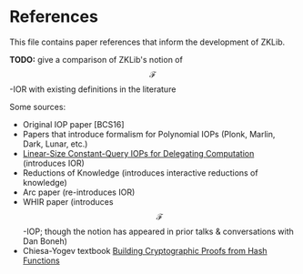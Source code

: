 # References

This file contains paper references that inform the development of ZKLib.

**TODO:** give a comparison of ZKLib's notion of $$\mathcal{F}$$-IOR with existing definitions in the literature

Some sources:
- Original IOP paper [BCS16]
- Papers that introduce formalism for Polynomial IOPs (Plonk, Marlin, Dark, Lunar, etc.)
- [Linear-Size Constant-Query IOPs for Delegating Computation](https://eprint.iacr.org/2019/1230.pdf) (introduces IOR)
- Reductions of Knowledge (introduces interactive reductions of knowledge)
- Arc paper (re-introduces IOR)
- WHIR paper (introduces $$\mathcal{F}$$-IOP; though the notion has appeared in prior talks & conversations with Dan Boneh)
- Chiesa-Yogev textbook [Building Cryptographic Proofs from Hash Functions](https://snargsbook.org/)
